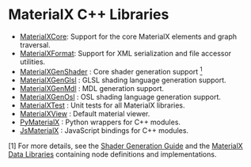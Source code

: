 # MaterialX C++ Libraries

- [MaterialXCore](MaterialXCore): Support for the core MaterialX elements and graph traversal.
- [MaterialXFormat](MaterialXFormat): Support for XML serialization and file accessor utilities.
- [MaterialXGenShader](MaterialXGenShader) : Core shader generation support [<sup>1</sup>](#1)
- [MaterialXGenGlsl](MaterialXGenGlsl) : GLSL shading language generation support.
- [MaterialXGenMdl](MaterialXGenMdl) : MDL generation support.
- [MaterialXGenOsl](MaterialXGenOsl) : OSL shading language generation support.
- [MaterialXTest](MaterialXTest) : Unit tests for all MaterialX libraries.
- [MaterialXView](MaterialXView) : Default material viewer.
- [PyMaterialX](PyMaterialX) : Python wrappers for C++ modules.
- [JsMaterialX](JsMaterialX) : JavaScript bindings for C++ modules.

\[1\] <a class="anchor" id="1"></a> For more details, see the [Shader Generation Guide](../documents/DeveloperGuide/ShaderGeneration.md) and the [MaterialX Data Libraries](../libraries/README.md) containing node definitions and implementations.
